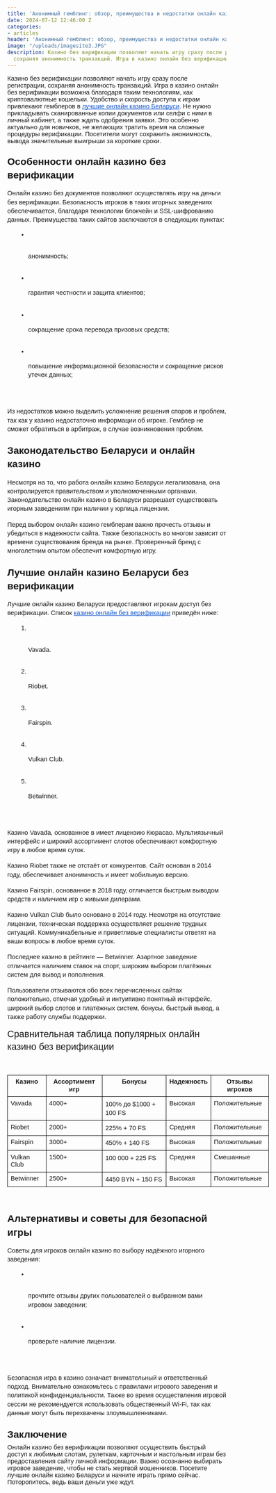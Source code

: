 ```yaml
---
title: 'Анонимный гемблинг: обзор, преимущества и недостатки онлайн казино без верификации'
date: 2024-07-12 12:46:00 Z
categories:
- articles
header: 'Анонимный гемблинг: обзор, преимущества и недостатки онлайн казино без верификации'
image: "/uploads/imagesite3.JPG"
description: Казино без верификации позволяют начать игру сразу после регистрации,
  сохраняя анонимность транзакций. Игра в казино онлайн без верификации возможна...
---
```


<p><span id="docs-internal-guid-57fae017-7fff-a3d9-6ba1-fdacc2a52b1a"><span style="font-size: 11pt; font-family: Arial, sans-serif; font-variant-numeric: normal; font-variant-east-asian: normal; font-variant-alternates: normal; font-variant-position: normal; vertical-align: baseline; white-space-collapse: preserve;">Казино без верификации позволяют начать игру сразу после регистрации, сохраняя анонимность транзакций. Игра в казино онлайн без верификации возможна благодаря таким технологиям, как криптовалютные кошельки. Удобство и скорость доступа к играм привлекают гемблеров в </span><a href="https://casinozeus.net/ru/belarus" style="text-decoration-line: none;"><span style="font-size: 11pt; font-family: Arial, sans-serif; color: #1155cc; font-variant-numeric: normal; font-variant-east-asian: normal; font-variant-alternates: normal; font-variant-position: normal; text-decoration-line: underline; text-decoration-skip-ink: none; vertical-align: baseline; white-space-collapse: preserve;">лучшие онлайн казино Беларуси</span></a><span style="font-size: 11pt; font-family: Arial, sans-serif; font-variant-numeric: normal; font-variant-east-asian: normal; font-variant-alternates: normal; font-variant-position: normal; vertical-align: baseline; white-space-collapse: preserve;">. Не нужно прикладывать сканированные копии документов или селфи с ними в личный кабинет, а также ждать одобрения заявки. Это особенно актуально для новичков, не желающих тратить время на сложные процедуры верификации. Посетители могут сохранить анонимность, вывода значительные выигрыши за короткие сроки.</span></span></p>
<h2 dir="ltr" style="line-height:1.38;margin-top:18pt;margin-bottom:4pt;"><span id="docs-internal-guid-9f7e56b4-7fff-be99-4284-3d1f24b026d6"><span style="font-size: 17pt; font-family: Arial, sans-serif; font-variant-numeric: normal; font-variant-east-asian: normal; font-variant-alternates: normal; font-variant-position: normal; vertical-align: baseline; white-space-collapse: preserve;">Особенности онлайн казино без верификации</span></span></h2>
<p dir="ltr" style="line-height:1.38;margin-top:12pt;margin-bottom:12pt;"><span id="docs-internal-guid-9f7e56b4-7fff-be99-4284-3d1f24b026d6"><span style="font-size: 11pt; font-family: Arial, sans-serif; font-variant-numeric: normal; font-variant-east-asian: normal; font-variant-alternates: normal; font-variant-position: normal; vertical-align: baseline; white-space-collapse: preserve;">Онлайн казино без документов позволяют осуществлять игру на деньги без верификации. Безопасность игроков в таких игорных заведениях обеспечивается, благодаря технологии блокчейн и SSL-шифрованию данных. Преимущества таких сайтов заключаются в следующих пунктах:</span></span></p>
<ul style="margin-top:0;margin-bottom:0;padding-inline-start:48px;">
	<li aria-level="1" dir="ltr" style="list-style-type: disc; font-size: 11pt; font-family: Arial, sans-serif; font-variant-numeric: normal; font-variant-east-asian: normal; font-variant-alternates: normal; font-variant-position: normal; vertical-align: baseline; white-space: pre;">
		<p dir="ltr" role="presentation" style="line-height:1.38;margin-top:12pt;margin-bottom:0pt;"><span id="docs-internal-guid-9f7e56b4-7fff-be99-4284-3d1f24b026d6"><span style="font-size: 11pt; font-variant-numeric: normal; font-variant-east-asian: normal; font-variant-alternates: normal; font-variant-position: normal; vertical-align: baseline; text-wrap: wrap;">анонимность;</span></span></p>
	</li>
	<li aria-level="1" dir="ltr" style="list-style-type: disc; font-size: 11pt; font-family: Arial, sans-serif; font-variant-numeric: normal; font-variant-east-asian: normal; font-variant-alternates: normal; font-variant-position: normal; vertical-align: baseline; white-space: pre;">
		<p dir="ltr" role="presentation" style="line-height:1.38;margin-top:0pt;margin-bottom:0pt;"><span id="docs-internal-guid-9f7e56b4-7fff-be99-4284-3d1f24b026d6"><span style="font-size: 11pt; font-variant-numeric: normal; font-variant-east-asian: normal; font-variant-alternates: normal; font-variant-position: normal; vertical-align: baseline; text-wrap: wrap;">гарантия честности и защита клиентов;</span></span></p>
	</li>
	<li aria-level="1" dir="ltr" style="list-style-type: disc; font-size: 11pt; font-family: Arial, sans-serif; font-variant-numeric: normal; font-variant-east-asian: normal; font-variant-alternates: normal; font-variant-position: normal; vertical-align: baseline; white-space: pre;">
		<p dir="ltr" role="presentation" style="line-height:1.38;margin-top:0pt;margin-bottom:0pt;"><span id="docs-internal-guid-9f7e56b4-7fff-be99-4284-3d1f24b026d6"><span style="font-size: 11pt; font-variant-numeric: normal; font-variant-east-asian: normal; font-variant-alternates: normal; font-variant-position: normal; vertical-align: baseline; text-wrap: wrap;">сокращение срока перевода призовых средств;</span></span></p>
	</li>
	<li aria-level="1" dir="ltr" style="list-style-type: disc; font-size: 11pt; font-family: Arial, sans-serif; font-variant-numeric: normal; font-variant-east-asian: normal; font-variant-alternates: normal; font-variant-position: normal; vertical-align: baseline; white-space: pre;">
		<p dir="ltr" role="presentation" style="line-height:1.38;margin-top:0pt;margin-bottom:12pt;"><span id="docs-internal-guid-9f7e56b4-7fff-be99-4284-3d1f24b026d6"><span style="font-size: 11pt; font-variant-numeric: normal; font-variant-east-asian: normal; font-variant-alternates: normal; font-variant-position: normal; vertical-align: baseline; text-wrap: wrap;">повышение информационной безопасности и сокращение рисков утечек данных;</span></span></p>
	</li>
</ul>
<p dir="ltr" style="line-height:1.38;margin-top:12pt;margin-bottom:12pt;"><span id="docs-internal-guid-9f7e56b4-7fff-be99-4284-3d1f24b026d6"><span style="font-size: 11pt; font-family: Arial, sans-serif; font-variant-numeric: normal; font-variant-east-asian: normal; font-variant-alternates: normal; font-variant-position: normal; vertical-align: baseline; white-space-collapse: preserve;">Из недостатков можно выделить усложнение решения споров и проблем, так как у казино недостаточно информации об игроке. Гемблер не сможет обратиться в арбитраж, в случае возникновения проблем.</span></span></p>
<div>
	<h2 dir="ltr" style="line-height:1.38;margin-top:18pt;margin-bottom:4pt;"><span id="docs-internal-guid-f6ef9126-7fff-e293-d07f-4ab2836f92ac"><span style="font-size: 17pt; font-family: Arial, sans-serif; font-variant-numeric: normal; font-variant-east-asian: normal; font-variant-alternates: normal; font-variant-position: normal; vertical-align: baseline; white-space-collapse: preserve;">Законодательство Беларуси и онлайн казино</span></span></h2>
	<p dir="ltr" style="line-height:1.38;margin-top:12pt;margin-bottom:12pt;"><span id="docs-internal-guid-f6ef9126-7fff-e293-d07f-4ab2836f92ac"><span style="font-size: 11pt; font-family: Arial, sans-serif; font-variant-numeric: normal; font-variant-east-asian: normal; font-variant-alternates: normal; font-variant-position: normal; vertical-align: baseline; white-space-collapse: preserve;">Несмотря на то, что работа онлайн казино Беларуси легализована, она контролируется правительством и уполномоченными органами. Законодательство онлайн казино в Беларуси разрешает существовать игорным заведениям при наличии у юрлица лицензии.</span></span></p>
	<p dir="ltr" style="line-height:1.38;margin-top:12pt;margin-bottom:12pt;"><span id="docs-internal-guid-f6ef9126-7fff-e293-d07f-4ab2836f92ac"><span style="font-size: 11pt; font-family: Arial, sans-serif; font-variant-numeric: normal; font-variant-east-asian: normal; font-variant-alternates: normal; font-variant-position: normal; vertical-align: baseline; white-space-collapse: preserve;">Перед выбором онлайн казино гемблерам важно прочесть отзывы и убедиться в надежности сайта. Также безопасность во многом зависит от времени существования бренда на рынке. Проверенный бренд с многолетним опытом обеспечит комфортную игру.</span></span></p>
	<h2 dir="ltr" style="line-height:1.38;margin-top:18pt;margin-bottom:4pt;"><span id="docs-internal-guid-f6ef9126-7fff-e293-d07f-4ab2836f92ac"><span style="font-size: 17pt; font-family: Arial, sans-serif; font-variant-numeric: normal; font-variant-east-asian: normal; font-variant-alternates: normal; font-variant-position: normal; vertical-align: baseline; white-space-collapse: preserve;">Лучшие онлайн казино Беларуси без верификации</span></span></h2>
	<p dir="ltr" style="line-height:1.38;margin-top:12pt;margin-bottom:12pt;"><span id="docs-internal-guid-f6ef9126-7fff-e293-d07f-4ab2836f92ac"><span style="font-size: 11pt; font-family: Arial, sans-serif; font-variant-numeric: normal; font-variant-east-asian: normal; font-variant-alternates: normal; font-variant-position: normal; vertical-align: baseline; white-space-collapse: preserve;">Лучшие онлайн казино Беларуси предоставляют игрокам доступ без верификации. Список </span><a href="https://casinozeus.net/ru/no-verification-v-belarusi" style="text-decoration-line: none;"><span style="font-size: 11pt; font-family: Arial, sans-serif; color: #1155cc; font-variant-numeric: normal; font-variant-east-asian: normal; font-variant-alternates: normal; font-variant-position: normal; text-decoration-line: underline; text-decoration-skip-ink: none; vertical-align: baseline; white-space-collapse: preserve;">казино онлайн без верификации</span></a><span style="font-size: 11pt; font-family: Arial, sans-serif; font-weight: 700; font-variant-numeric: normal; font-variant-east-asian: normal; font-variant-alternates: normal; font-variant-position: normal; vertical-align: baseline; white-space-collapse: preserve;"> </span><span style="font-size: 11pt; font-family: Arial, sans-serif; font-variant-numeric: normal; font-variant-east-asian: normal; font-variant-alternates: normal; font-variant-position: normal; vertical-align: baseline; white-space-collapse: preserve;">приведён ниже:</span></span></p>
	<ol style="margin-top:0;margin-bottom:0;padding-inline-start:48px;">
		<li aria-level="1" dir="ltr" style="list-style-type: decimal; font-size: 11pt; font-family: Arial, sans-serif; font-variant-numeric: normal; font-variant-east-asian: normal; font-variant-alternates: normal; font-variant-position: normal; vertical-align: baseline; white-space: pre;">
			<p dir="ltr" role="presentation" style="line-height:1.38;margin-top:12pt;margin-bottom:0pt;"><span id="docs-internal-guid-f6ef9126-7fff-e293-d07f-4ab2836f92ac"><span style="font-size: 11pt; font-variant-numeric: normal; font-variant-east-asian: normal; font-variant-alternates: normal; font-variant-position: normal; vertical-align: baseline; text-wrap: wrap;">Vavada.</span></span></p>
		</li>
		<li aria-level="1" dir="ltr" style="list-style-type: decimal; font-size: 11pt; font-family: Arial, sans-serif; font-variant-numeric: normal; font-variant-east-asian: normal; font-variant-alternates: normal; font-variant-position: normal; vertical-align: baseline; white-space: pre;">
			<p dir="ltr" role="presentation" style="line-height:1.38;margin-top:0pt;margin-bottom:0pt;"><span id="docs-internal-guid-f6ef9126-7fff-e293-d07f-4ab2836f92ac"><span style="font-size: 11pt; font-variant-numeric: normal; font-variant-east-asian: normal; font-variant-alternates: normal; font-variant-position: normal; vertical-align: baseline; text-wrap: wrap;">Riobet.</span></span></p>
		</li>
		<li aria-level="1" dir="ltr" style="list-style-type: decimal; font-size: 11pt; font-family: Arial, sans-serif; font-variant-numeric: normal; font-variant-east-asian: normal; font-variant-alternates: normal; font-variant-position: normal; vertical-align: baseline; white-space: pre;">
			<p dir="ltr" role="presentation" style="line-height:1.38;margin-top:0pt;margin-bottom:0pt;"><span id="docs-internal-guid-f6ef9126-7fff-e293-d07f-4ab2836f92ac"><span style="font-size: 11pt; font-variant-numeric: normal; font-variant-east-asian: normal; font-variant-alternates: normal; font-variant-position: normal; vertical-align: baseline; text-wrap: wrap;">Fairspin.</span></span></p>
		</li>
		<li aria-level="1" dir="ltr" style="list-style-type: decimal; font-size: 11pt; font-family: Arial, sans-serif; font-variant-numeric: normal; font-variant-east-asian: normal; font-variant-alternates: normal; font-variant-position: normal; vertical-align: baseline; white-space: pre;">
			<p dir="ltr" role="presentation" style="line-height:1.38;margin-top:0pt;margin-bottom:0pt;"><span id="docs-internal-guid-f6ef9126-7fff-e293-d07f-4ab2836f92ac"><span style="font-size: 11pt; font-variant-numeric: normal; font-variant-east-asian: normal; font-variant-alternates: normal; font-variant-position: normal; vertical-align: baseline; text-wrap: wrap;">Vulkan Club.</span></span></p>
		</li>
		<li aria-level="1" dir="ltr" style="list-style-type: decimal; font-size: 11pt; font-family: Arial, sans-serif; font-variant-numeric: normal; font-variant-east-asian: normal; font-variant-alternates: normal; font-variant-position: normal; vertical-align: baseline; white-space: pre;">
			<p dir="ltr" role="presentation" style="line-height:1.38;margin-top:0pt;margin-bottom:12pt;"><span id="docs-internal-guid-f6ef9126-7fff-e293-d07f-4ab2836f92ac"><span style="font-size: 11pt; font-variant-numeric: normal; font-variant-east-asian: normal; font-variant-alternates: normal; font-variant-position: normal; vertical-align: baseline; text-wrap: wrap;">Betwinner.</span></span></p>
		</li>
	</ol>
	<p dir="ltr" style="line-height:1.38;margin-top:12pt;margin-bottom:12pt;"><span id="docs-internal-guid-f6ef9126-7fff-e293-d07f-4ab2836f92ac"><span style="font-size: 11pt; font-family: Arial, sans-serif; font-variant-numeric: normal; font-variant-east-asian: normal; font-variant-alternates: normal; font-variant-position: normal; vertical-align: baseline; white-space-collapse: preserve;">Казино Vavada, основанное в имеет лицензию Кюрасао. Мультиязычный интерфейс и широкий ассортимент слотов обеспечивают комфортную игру в любое время суток.</span></span></p>
	<p dir="ltr" style="line-height:1.38;margin-top:12pt;margin-bottom:12pt;"><span id="docs-internal-guid-f6ef9126-7fff-e293-d07f-4ab2836f92ac"><span style="font-size: 11pt; font-family: Arial, sans-serif; font-variant-numeric: normal; font-variant-east-asian: normal; font-variant-alternates: normal; font-variant-position: normal; vertical-align: baseline; white-space-collapse: preserve;">Казино Riobet также не отстаёт от конкурентов. Сайт основан в 2014 году, обеспечивает анонимность и имеет мобильную версию.</span></span></p>
	<p dir="ltr" style="line-height:1.38;margin-top:12pt;margin-bottom:12pt;"><span id="docs-internal-guid-f6ef9126-7fff-e293-d07f-4ab2836f92ac"><span style="font-size: 11pt; font-family: Arial, sans-serif; font-variant-numeric: normal; font-variant-east-asian: normal; font-variant-alternates: normal; font-variant-position: normal; vertical-align: baseline; white-space-collapse: preserve;">Казино Fairspin, основанное в 2018 году, отличается быстрым выводом средств и наличием игр с живыми дилерами.</span></span></p>
	<p dir="ltr" style="line-height:1.38;margin-top:12pt;margin-bottom:12pt;"><span id="docs-internal-guid-f6ef9126-7fff-e293-d07f-4ab2836f92ac"><span style="font-size: 11pt; font-family: Arial, sans-serif; font-variant-numeric: normal; font-variant-east-asian: normal; font-variant-alternates: normal; font-variant-position: normal; vertical-align: baseline; white-space-collapse: preserve;">Казино Vulkan Club было основано в 2014 году. Несмотря на отсутствие лицензии, техническая поддержка осуществляет решение трудных ситуаций. Коммуникабельные и приветливые специалисты ответят на ваши вопросы в любое время суток.</span></span></p>
	<p dir="ltr" style="line-height:1.38;margin-top:12pt;margin-bottom:12pt;"><span id="docs-internal-guid-f6ef9126-7fff-e293-d07f-4ab2836f92ac"><span style="font-size: 11pt; font-family: Arial, sans-serif; font-variant-numeric: normal; font-variant-east-asian: normal; font-variant-alternates: normal; font-variant-position: normal; vertical-align: baseline; white-space-collapse: preserve;">Последнее казино в рейтинге &mdash; Betwinner. Азартное заведение отличается наличием ставок на спорт, широким выбором платёжных систем для вывод и пополнения.</span></span></p>
	<p dir="ltr" style="line-height:1.38;margin-top:12pt;margin-bottom:12pt;"><span id="docs-internal-guid-f6ef9126-7fff-e293-d07f-4ab2836f92ac"><span style="font-size: 11pt; font-family: Arial, sans-serif; font-variant-numeric: normal; font-variant-east-asian: normal; font-variant-alternates: normal; font-variant-position: normal; vertical-align: baseline; white-space-collapse: preserve;">Пользователи отзываются обо всех перечисленных сайтах положительно, отмечая удобный и интуитивно понятный интерфейс, широкий выбор слотов и платёжных систем, бонусы, быстрый вывод, а также работу службы поддержки.</span></span></p>
	<h2 dir="ltr" style="line-height:1.38;margin-top:12pt;margin-bottom:12pt;"><span id="docs-internal-guid-f6ef9126-7fff-e293-d07f-4ab2836f92ac"><span style="font-size: 16pt; font-family: Arial, sans-serif; font-weight: 400; font-variant-numeric: normal; font-variant-east-asian: normal; font-variant-alternates: normal; font-variant-position: normal; vertical-align: baseline; white-space-collapse: preserve;">Сравнительная таблица популярных онлайн казино без верификации</span></span></h2>
	<br>
	<div align="left" dir="ltr" style="margin-left:0pt;">
		<table style="border-width: initial; border-style: none; border-color: initial; border-collapse: collapse; table-layout: fixed; width: 451.276pt;">
			<colgroup>
				<col>
				<col>
				<col>
				<col>
				<col>
			</colgroup>
			<tbody>
				<tr style="height:0pt">
					<td style="border-left:solid #000000 1pt;border-right:solid #000000 1pt;border-bottom:solid #000000 1pt;border-top:solid #000000 1pt;vertical-align:top;padding:5pt 5pt 5pt 5pt;overflow:hidden;overflow-wrap:break-word;">
						<p dir="ltr" style="line-height:1.2;text-align: center;margin-top:0pt;margin-bottom:0pt;"><span id="docs-internal-guid-f6ef9126-7fff-e293-d07f-4ab2836f92ac"><span style="font-size: 11pt; font-family: Arial, sans-serif; font-weight: 700; font-variant-numeric: normal; font-variant-east-asian: normal; font-variant-alternates: normal; font-variant-position: normal; vertical-align: baseline; white-space-collapse: preserve;">Казино</span></span></p>
					</td>
					<td style="border-left:solid #000000 1pt;border-right:solid #000000 1pt;border-bottom:solid #000000 1pt;border-top:solid #000000 1pt;vertical-align:top;padding:5pt 5pt 5pt 5pt;overflow:hidden;overflow-wrap:break-word;">
						<p dir="ltr" style="line-height:1.2;text-align: center;margin-top:0pt;margin-bottom:0pt;"><span id="docs-internal-guid-f6ef9126-7fff-e293-d07f-4ab2836f92ac"><span style="font-size: 11pt; font-family: Arial, sans-serif; font-weight: 700; font-variant-numeric: normal; font-variant-east-asian: normal; font-variant-alternates: normal; font-variant-position: normal; vertical-align: baseline; white-space-collapse: preserve;">Ассортимент игр</span></span></p>
					</td>
					<td style="border-left:solid #000000 1pt;border-right:solid #000000 1pt;border-bottom:solid #000000 1pt;border-top:solid #000000 1pt;vertical-align:top;padding:5pt 5pt 5pt 5pt;overflow:hidden;overflow-wrap:break-word;">
						<p dir="ltr" style="line-height:1.2;text-align: center;margin-top:0pt;margin-bottom:0pt;"><span id="docs-internal-guid-f6ef9126-7fff-e293-d07f-4ab2836f92ac"><span style="font-size: 11pt; font-family: Arial, sans-serif; font-weight: 700; font-variant-numeric: normal; font-variant-east-asian: normal; font-variant-alternates: normal; font-variant-position: normal; vertical-align: baseline; white-space-collapse: preserve;">Бонусы</span></span></p>
					</td>
					<td style="border-left:solid #000000 1pt;border-right:solid #000000 1pt;border-bottom:solid #000000 1pt;border-top:solid #000000 1pt;vertical-align:top;padding:5pt 5pt 5pt 5pt;overflow:hidden;overflow-wrap:break-word;">
						<p dir="ltr" style="line-height:1.2;text-align: center;margin-top:0pt;margin-bottom:0pt;"><span id="docs-internal-guid-f6ef9126-7fff-e293-d07f-4ab2836f92ac"><span style="font-size: 11pt; font-family: Arial, sans-serif; font-weight: 700; font-variant-numeric: normal; font-variant-east-asian: normal; font-variant-alternates: normal; font-variant-position: normal; vertical-align: baseline; white-space-collapse: preserve;">Надежность</span></span></p>
					</td>
					<td style="border-left:solid #000000 1pt;border-right:solid #000000 1pt;border-bottom:solid #000000 1pt;border-top:solid #000000 1pt;vertical-align:top;padding:5pt 5pt 5pt 5pt;overflow:hidden;overflow-wrap:break-word;">
						<p dir="ltr" style="line-height:1.2;text-align: center;margin-top:0pt;margin-bottom:0pt;"><span id="docs-internal-guid-f6ef9126-7fff-e293-d07f-4ab2836f92ac"><span style="font-size: 11pt; font-family: Arial, sans-serif; font-weight: 700; font-variant-numeric: normal; font-variant-east-asian: normal; font-variant-alternates: normal; font-variant-position: normal; vertical-align: baseline; white-space-collapse: preserve;">Отзывы игроков</span></span></p>
					</td>
				</tr>
				<tr style="height:0pt">
					<td style="border-left:solid #000000 1pt;border-right:solid #000000 1pt;border-bottom:solid #000000 1pt;border-top:solid #000000 1pt;vertical-align:top;padding:5pt 5pt 5pt 5pt;overflow:hidden;overflow-wrap:break-word;">
						<p dir="ltr" style="line-height:1.2;margin-top:0pt;margin-bottom:0pt;"><span id="docs-internal-guid-f6ef9126-7fff-e293-d07f-4ab2836f92ac"><span style="font-size: 11pt; font-family: Arial, sans-serif; font-variant-numeric: normal; font-variant-east-asian: normal; font-variant-alternates: normal; font-variant-position: normal; vertical-align: baseline; white-space-collapse: preserve;">Vavada</span></span></p>
					</td>
					<td style="border-left:solid #000000 1pt;border-right:solid #000000 1pt;border-bottom:solid #000000 1pt;border-top:solid #000000 1pt;vertical-align:top;padding:5pt 5pt 5pt 5pt;overflow:hidden;overflow-wrap:break-word;">
						<p dir="ltr" style="line-height:1.2;margin-top:0pt;margin-bottom:0pt;"><span id="docs-internal-guid-f6ef9126-7fff-e293-d07f-4ab2836f92ac"><span style="font-size: 11pt; font-family: Arial, sans-serif; font-variant-numeric: normal; font-variant-east-asian: normal; font-variant-alternates: normal; font-variant-position: normal; vertical-align: baseline; white-space-collapse: preserve;">4000+</span></span></p>
					</td>
					<td style="border-left:solid #000000 1pt;border-right:solid #000000 1pt;border-bottom:solid #000000 1pt;border-top:solid #000000 1pt;vertical-align:top;padding:5pt 5pt 5pt 5pt;overflow:hidden;overflow-wrap:break-word;">
						<p dir="ltr" style="line-height:1.38;margin-top:0pt;margin-bottom:0pt;"><span id="docs-internal-guid-f6ef9126-7fff-e293-d07f-4ab2836f92ac"><span style="font-size: 11pt; font-family: Arial, sans-serif; font-variant-numeric: normal; font-variant-east-asian: normal; font-variant-alternates: normal; font-variant-position: normal; vertical-align: baseline; white-space-collapse: preserve;">100% до $1000 + 100 FS</span></span></p>
					</td>
					<td style="border-left:solid #000000 1pt;border-right:solid #000000 1pt;border-bottom:solid #000000 1pt;border-top:solid #000000 1pt;vertical-align:top;padding:5pt 5pt 5pt 5pt;overflow:hidden;overflow-wrap:break-word;">
						<p dir="ltr" style="line-height:1.2;margin-top:0pt;margin-bottom:0pt;"><span id="docs-internal-guid-f6ef9126-7fff-e293-d07f-4ab2836f92ac"><span style="font-size: 11pt; font-family: Arial, sans-serif; font-variant-numeric: normal; font-variant-east-asian: normal; font-variant-alternates: normal; font-variant-position: normal; vertical-align: baseline; white-space-collapse: preserve;">Высокая</span></span></p>
					</td>
					<td style="border-left:solid #000000 1pt;border-right:solid #000000 1pt;border-bottom:solid #000000 1pt;border-top:solid #000000 1pt;vertical-align:top;padding:5pt 5pt 5pt 5pt;overflow:hidden;overflow-wrap:break-word;">
						<p dir="ltr" style="line-height:1.2;margin-top:0pt;margin-bottom:0pt;"><span id="docs-internal-guid-f6ef9126-7fff-e293-d07f-4ab2836f92ac"><span style="font-size: 11pt; font-family: Arial, sans-serif; font-variant-numeric: normal; font-variant-east-asian: normal; font-variant-alternates: normal; font-variant-position: normal; vertical-align: baseline; white-space-collapse: preserve;">Положительные</span></span></p>
					</td>
				</tr>
				<tr style="height:0pt">
					<td style="border-left:solid #000000 1pt;border-right:solid #000000 1pt;border-bottom:solid #000000 1pt;border-top:solid #000000 1pt;vertical-align:top;padding:5pt 5pt 5pt 5pt;overflow:hidden;overflow-wrap:break-word;">
						<p dir="ltr" style="line-height:1.2;margin-top:0pt;margin-bottom:0pt;"><span id="docs-internal-guid-f6ef9126-7fff-e293-d07f-4ab2836f92ac"><span style="font-size: 11pt; font-family: Arial, sans-serif; font-variant-numeric: normal; font-variant-east-asian: normal; font-variant-alternates: normal; font-variant-position: normal; vertical-align: baseline; white-space-collapse: preserve;">Riobet</span></span></p>
					</td>
					<td style="border-left:solid #000000 1pt;border-right:solid #000000 1pt;border-bottom:solid #000000 1pt;border-top:solid #000000 1pt;vertical-align:top;padding:5pt 5pt 5pt 5pt;overflow:hidden;overflow-wrap:break-word;">
						<p dir="ltr" style="line-height:1.2;margin-top:0pt;margin-bottom:0pt;"><span id="docs-internal-guid-f6ef9126-7fff-e293-d07f-4ab2836f92ac"><span style="font-size: 11pt; font-family: Arial, sans-serif; font-variant-numeric: normal; font-variant-east-asian: normal; font-variant-alternates: normal; font-variant-position: normal; vertical-align: baseline; white-space-collapse: preserve;">2000+</span></span></p>
					</td>
					<td style="border-left:solid #000000 1pt;border-right:solid #000000 1pt;border-bottom:solid #000000 1pt;border-top:solid #000000 1pt;vertical-align:top;padding:5pt 5pt 5pt 5pt;overflow:hidden;overflow-wrap:break-word;">
						<p dir="ltr" style="line-height:1.38;margin-top:0pt;margin-bottom:0pt;"><span id="docs-internal-guid-f6ef9126-7fff-e293-d07f-4ab2836f92ac"><span style="font-size: 11pt; font-family: Arial, sans-serif; font-variant-numeric: normal; font-variant-east-asian: normal; font-variant-alternates: normal; font-variant-position: normal; vertical-align: baseline; white-space-collapse: preserve;">225% + 70 FS</span></span></p>
					</td>
					<td style="border-left:solid #000000 1pt;border-right:solid #000000 1pt;border-bottom:solid #000000 1pt;border-top:solid #000000 1pt;vertical-align:top;padding:5pt 5pt 5pt 5pt;overflow:hidden;overflow-wrap:break-word;">
						<p dir="ltr" style="line-height:1.2;margin-top:0pt;margin-bottom:0pt;"><span id="docs-internal-guid-f6ef9126-7fff-e293-d07f-4ab2836f92ac"><span style="font-size: 11pt; font-family: Arial, sans-serif; font-variant-numeric: normal; font-variant-east-asian: normal; font-variant-alternates: normal; font-variant-position: normal; vertical-align: baseline; white-space-collapse: preserve;">Средняя</span></span></p>
					</td>
					<td style="border-left:solid #000000 1pt;border-right:solid #000000 1pt;border-bottom:solid #000000 1pt;border-top:solid #000000 1pt;vertical-align:top;padding:5pt 5pt 5pt 5pt;overflow:hidden;overflow-wrap:break-word;">
						<p dir="ltr" style="line-height:1.2;margin-top:0pt;margin-bottom:0pt;"><span id="docs-internal-guid-f6ef9126-7fff-e293-d07f-4ab2836f92ac"><span style="font-size: 11pt; font-family: Arial, sans-serif; font-variant-numeric: normal; font-variant-east-asian: normal; font-variant-alternates: normal; font-variant-position: normal; vertical-align: baseline; white-space-collapse: preserve;">Положительные</span></span></p>
					</td>
				</tr>
				<tr style="height:0pt">
					<td style="border-left:solid #000000 1pt;border-right:solid #000000 1pt;border-bottom:solid #000000 1pt;border-top:solid #000000 1pt;vertical-align:top;padding:5pt 5pt 5pt 5pt;overflow:hidden;overflow-wrap:break-word;">
						<p dir="ltr" style="line-height:1.2;margin-top:0pt;margin-bottom:0pt;"><span id="docs-internal-guid-f6ef9126-7fff-e293-d07f-4ab2836f92ac"><span style="font-size: 11pt; font-family: Arial, sans-serif; font-variant-numeric: normal; font-variant-east-asian: normal; font-variant-alternates: normal; font-variant-position: normal; vertical-align: baseline; white-space-collapse: preserve;">Fairspin</span></span></p>
					</td>
					<td style="border-left:solid #000000 1pt;border-right:solid #000000 1pt;border-bottom:solid #000000 1pt;border-top:solid #000000 1pt;vertical-align:top;padding:5pt 5pt 5pt 5pt;overflow:hidden;overflow-wrap:break-word;">
						<p dir="ltr" style="line-height:1.2;margin-top:0pt;margin-bottom:0pt;"><span id="docs-internal-guid-f6ef9126-7fff-e293-d07f-4ab2836f92ac"><span style="font-size: 11pt; font-family: Arial, sans-serif; font-variant-numeric: normal; font-variant-east-asian: normal; font-variant-alternates: normal; font-variant-position: normal; vertical-align: baseline; white-space-collapse: preserve;">3000+</span></span></p>
					</td>
					<td style="border-left:solid #000000 1pt;border-right:solid #000000 1pt;border-bottom:solid #000000 1pt;border-top:solid #000000 1pt;vertical-align:top;padding:5pt 5pt 5pt 5pt;overflow:hidden;overflow-wrap:break-word;">
						<p dir="ltr" style="line-height:1.38;margin-top:0pt;margin-bottom:0pt;"><span id="docs-internal-guid-f6ef9126-7fff-e293-d07f-4ab2836f92ac"><span style="font-size: 11pt; font-family: Arial, sans-serif; font-variant-numeric: normal; font-variant-east-asian: normal; font-variant-alternates: normal; font-variant-position: normal; vertical-align: baseline; white-space-collapse: preserve;">450% + 140 FS</span></span></p>
					</td>
					<td style="border-left:solid #000000 1pt;border-right:solid #000000 1pt;border-bottom:solid #000000 1pt;border-top:solid #000000 1pt;vertical-align:top;padding:5pt 5pt 5pt 5pt;overflow:hidden;overflow-wrap:break-word;">
						<p dir="ltr" style="line-height:1.2;margin-top:0pt;margin-bottom:0pt;"><span id="docs-internal-guid-f6ef9126-7fff-e293-d07f-4ab2836f92ac"><span style="font-size: 11pt; font-family: Arial, sans-serif; font-variant-numeric: normal; font-variant-east-asian: normal; font-variant-alternates: normal; font-variant-position: normal; vertical-align: baseline; white-space-collapse: preserve;">Высокая</span></span></p>
					</td>
					<td style="border-left:solid #000000 1pt;border-right:solid #000000 1pt;border-bottom:solid #000000 1pt;border-top:solid #000000 1pt;vertical-align:top;padding:5pt 5pt 5pt 5pt;overflow:hidden;overflow-wrap:break-word;">
						<p dir="ltr" style="line-height:1.2;margin-top:0pt;margin-bottom:0pt;"><span id="docs-internal-guid-f6ef9126-7fff-e293-d07f-4ab2836f92ac"><span style="font-size: 11pt; font-family: Arial, sans-serif; font-variant-numeric: normal; font-variant-east-asian: normal; font-variant-alternates: normal; font-variant-position: normal; vertical-align: baseline; white-space-collapse: preserve;">Положительные</span></span></p>
					</td>
				</tr>
				<tr style="height:0pt">
					<td style="border-left:solid #000000 1pt;border-right:solid #000000 1pt;border-bottom:solid #000000 1pt;border-top:solid #000000 1pt;vertical-align:top;padding:5pt 5pt 5pt 5pt;overflow:hidden;overflow-wrap:break-word;">
						<p dir="ltr" style="line-height:1.2;margin-top:0pt;margin-bottom:0pt;"><span id="docs-internal-guid-f6ef9126-7fff-e293-d07f-4ab2836f92ac"><span style="font-size: 11pt; font-family: Arial, sans-serif; font-variant-numeric: normal; font-variant-east-asian: normal; font-variant-alternates: normal; font-variant-position: normal; vertical-align: baseline; white-space-collapse: preserve;">Vulkan Club</span></span></p>
					</td>
					<td style="border-left:solid #000000 1pt;border-right:solid #000000 1pt;border-bottom:solid #000000 1pt;border-top:solid #000000 1pt;vertical-align:top;padding:5pt 5pt 5pt 5pt;overflow:hidden;overflow-wrap:break-word;">
						<p dir="ltr" style="line-height:1.2;margin-top:0pt;margin-bottom:0pt;"><span id="docs-internal-guid-f6ef9126-7fff-e293-d07f-4ab2836f92ac"><span style="font-size: 11pt; font-family: Arial, sans-serif; font-variant-numeric: normal; font-variant-east-asian: normal; font-variant-alternates: normal; font-variant-position: normal; vertical-align: baseline; white-space-collapse: preserve;">1500+</span></span></p>
					</td>
					<td style="border-left:solid #000000 1pt;border-right:solid #000000 1pt;border-bottom:solid #000000 1pt;border-top:solid #000000 1pt;vertical-align:top;padding:5pt 5pt 5pt 5pt;overflow:hidden;overflow-wrap:break-word;">
						<p dir="ltr" style="line-height:1.38;margin-top:0pt;margin-bottom:0pt;"><span id="docs-internal-guid-f6ef9126-7fff-e293-d07f-4ab2836f92ac"><span style="font-size: 11pt; font-family: Arial, sans-serif; font-variant-numeric: normal; font-variant-east-asian: normal; font-variant-alternates: normal; font-variant-position: normal; vertical-align: baseline; white-space-collapse: preserve;">100 000 + 225 FS</span></span></p>
					</td>
					<td style="border-left:solid #000000 1pt;border-right:solid #000000 1pt;border-bottom:solid #000000 1pt;border-top:solid #000000 1pt;vertical-align:top;padding:5pt 5pt 5pt 5pt;overflow:hidden;overflow-wrap:break-word;">
						<p dir="ltr" style="line-height:1.2;margin-top:0pt;margin-bottom:0pt;"><span id="docs-internal-guid-f6ef9126-7fff-e293-d07f-4ab2836f92ac"><span style="font-size: 11pt; font-family: Arial, sans-serif; font-variant-numeric: normal; font-variant-east-asian: normal; font-variant-alternates: normal; font-variant-position: normal; vertical-align: baseline; white-space-collapse: preserve;">Средняя</span></span></p>
					</td>
					<td style="border-left:solid #000000 1pt;border-right:solid #000000 1pt;border-bottom:solid #000000 1pt;border-top:solid #000000 1pt;vertical-align:top;padding:5pt 5pt 5pt 5pt;overflow:hidden;overflow-wrap:break-word;">
						<p dir="ltr" style="line-height:1.2;margin-top:0pt;margin-bottom:0pt;"><span id="docs-internal-guid-f6ef9126-7fff-e293-d07f-4ab2836f92ac"><span style="font-size: 11pt; font-family: Arial, sans-serif; font-variant-numeric: normal; font-variant-east-asian: normal; font-variant-alternates: normal; font-variant-position: normal; vertical-align: baseline; white-space-collapse: preserve;">Смешанные</span></span></p>
					</td>
				</tr>
				<tr style="height:0pt">
					<td style="border-left:solid #000000 1pt;border-right:solid #000000 1pt;border-bottom:solid #000000 1pt;border-top:solid #000000 1pt;vertical-align:top;padding:5pt 5pt 5pt 5pt;overflow:hidden;overflow-wrap:break-word;">
						<p dir="ltr" style="line-height:1.2;margin-top:0pt;margin-bottom:0pt;"><span id="docs-internal-guid-f6ef9126-7fff-e293-d07f-4ab2836f92ac"><span style="font-size: 11pt; font-family: Arial, sans-serif; font-variant-numeric: normal; font-variant-east-asian: normal; font-variant-alternates: normal; font-variant-position: normal; vertical-align: baseline; white-space-collapse: preserve;">Betwinner</span></span></p>
					</td>
					<td style="border-left:solid #000000 1pt;border-right:solid #000000 1pt;border-bottom:solid #000000 1pt;border-top:solid #000000 1pt;vertical-align:top;padding:5pt 5pt 5pt 5pt;overflow:hidden;overflow-wrap:break-word;">
						<p dir="ltr" style="line-height:1.2;margin-top:0pt;margin-bottom:0pt;"><span id="docs-internal-guid-f6ef9126-7fff-e293-d07f-4ab2836f92ac"><span style="font-size: 11pt; font-family: Arial, sans-serif; font-variant-numeric: normal; font-variant-east-asian: normal; font-variant-alternates: normal; font-variant-position: normal; vertical-align: baseline; white-space-collapse: preserve;">2500+</span></span></p>
					</td>
					<td style="border-left:solid #000000 1pt;border-right:solid #000000 1pt;border-bottom:solid #000000 1pt;border-top:solid #000000 1pt;vertical-align:top;padding:5pt 5pt 5pt 5pt;overflow:hidden;overflow-wrap:break-word;">
						<p dir="ltr" style="line-height:1.38;margin-top:0pt;margin-bottom:0pt;"><span id="docs-internal-guid-f6ef9126-7fff-e293-d07f-4ab2836f92ac"><span style="font-size: 11pt; font-family: Arial, sans-serif; font-variant-numeric: normal; font-variant-east-asian: normal; font-variant-alternates: normal; font-variant-position: normal; vertical-align: baseline; white-space-collapse: preserve;">4450 BYN + 150 FS</span></span></p>
					</td>
					<td style="border-left:solid #000000 1pt;border-right:solid #000000 1pt;border-bottom:solid #000000 1pt;border-top:solid #000000 1pt;vertical-align:top;padding:5pt 5pt 5pt 5pt;overflow:hidden;overflow-wrap:break-word;">
						<p dir="ltr" style="line-height:1.2;margin-top:0pt;margin-bottom:0pt;"><span id="docs-internal-guid-f6ef9126-7fff-e293-d07f-4ab2836f92ac"><span style="font-size: 11pt; font-family: Arial, sans-serif; font-variant-numeric: normal; font-variant-east-asian: normal; font-variant-alternates: normal; font-variant-position: normal; vertical-align: baseline; white-space-collapse: preserve;">Высокая</span></span></p>
					</td>
					<td style="border-left:solid #000000 1pt;border-right:solid #000000 1pt;border-bottom:solid #000000 1pt;border-top:solid #000000 1pt;vertical-align:top;padding:5pt 5pt 5pt 5pt;overflow:hidden;overflow-wrap:break-word;">
						<p dir="ltr" style="line-height:1.2;margin-top:0pt;margin-bottom:0pt;"><span id="docs-internal-guid-f6ef9126-7fff-e293-d07f-4ab2836f92ac"><span style="font-size: 11pt; font-family: Arial, sans-serif; font-variant-numeric: normal; font-variant-east-asian: normal; font-variant-alternates: normal; font-variant-position: normal; vertical-align: baseline; white-space-collapse: preserve;">Положительные</span></span></p>
					</td>
				</tr>
			</tbody>
		</table>
	</div>
	<br>
	<h2 dir="ltr" style="line-height:1.38;margin-top:18pt;margin-bottom:4pt;"><span id="docs-internal-guid-f6ef9126-7fff-e293-d07f-4ab2836f92ac"><span style="font-size: 17pt; font-family: Arial, sans-serif; font-variant-numeric: normal; font-variant-east-asian: normal; font-variant-alternates: normal; font-variant-position: normal; vertical-align: baseline; white-space-collapse: preserve;">Альтернативы и советы для безопасной игры</span></span></h2>
	<p dir="ltr" style="line-height:1.38;margin-top:12pt;margin-bottom:12pt;"><span id="docs-internal-guid-f6ef9126-7fff-e293-d07f-4ab2836f92ac"><span style="font-size: 11pt; font-family: Arial, sans-serif; font-variant-numeric: normal; font-variant-east-asian: normal; font-variant-alternates: normal; font-variant-position: normal; vertical-align: baseline; white-space-collapse: preserve;">Советы для игроков онлайн казино по выбору надёжного игорного заведения:</span></span></p>
	<ul style="margin-top:0;margin-bottom:0;padding-inline-start:48px;">
		<li aria-level="1" dir="ltr" style="list-style-type: disc; font-size: 11pt; font-family: Arial, sans-serif; font-variant-numeric: normal; font-variant-east-asian: normal; font-variant-alternates: normal; font-variant-position: normal; vertical-align: baseline; white-space: pre;">
			<p dir="ltr" role="presentation" style="line-height:1.38;margin-top:12pt;margin-bottom:0pt;"><span id="docs-internal-guid-f6ef9126-7fff-e293-d07f-4ab2836f92ac"><span style="font-size: 11pt; font-variant-numeric: normal; font-variant-east-asian: normal; font-variant-alternates: normal; font-variant-position: normal; vertical-align: baseline; text-wrap: wrap;">прочтите отзывы других пользователей о выбранном вами игровом заведении;</span></span></p>
		</li>
		<li aria-level="1" dir="ltr" style="list-style-type: disc; font-size: 11pt; font-family: Arial, sans-serif; font-variant-numeric: normal; font-variant-east-asian: normal; font-variant-alternates: normal; font-variant-position: normal; vertical-align: baseline; white-space: pre;">
			<p dir="ltr" role="presentation" style="line-height:1.38;margin-top:0pt;margin-bottom:12pt;"><span id="docs-internal-guid-f6ef9126-7fff-e293-d07f-4ab2836f92ac"><span style="font-size: 11pt; font-variant-numeric: normal; font-variant-east-asian: normal; font-variant-alternates: normal; font-variant-position: normal; vertical-align: baseline; text-wrap: wrap;">проверьте наличие лицензии.</span></span></p>
		</li>
	</ul>
	<p dir="ltr" style="line-height:1.38;margin-top:12pt;margin-bottom:12pt;"><span id="docs-internal-guid-f6ef9126-7fff-e293-d07f-4ab2836f92ac"><span style="font-size: 11pt; font-family: Arial, sans-serif; font-variant-numeric: normal; font-variant-east-asian: normal; font-variant-alternates: normal; font-variant-position: normal; vertical-align: baseline; white-space-collapse: preserve;">Безопасная игра в казино означает внимательный и ответственный подход. Внимательно ознакомьтесь с правилами игрового заведения и политикой конфиденциальности. Также во время осуществления игровой сессии не рекомендуется использовать общественный Wi-Fi, так как данные могут быть перехвачены злоумышленниками.</span></span></p>
	<h2 dir="ltr" style="line-height:1.38;margin-top:18pt;margin-bottom:4pt;"><span id="docs-internal-guid-f6ef9126-7fff-e293-d07f-4ab2836f92ac"><span style="font-size: 17pt; font-family: Arial, sans-serif; font-variant-numeric: normal; font-variant-east-asian: normal; font-variant-alternates: normal; font-variant-position: normal; vertical-align: baseline; white-space-collapse: preserve;">Заключение</span></span></h2>
	<span id="docs-internal-guid-f6ef9126-7fff-e293-d07f-4ab2836f92ac"><span style="font-size: 11pt; font-family: Arial, sans-serif; font-variant-numeric: normal; font-variant-east-asian: normal; font-variant-alternates: normal; font-variant-position: normal; vertical-align: baseline; white-space-collapse: preserve;">Онлайн казино без верификации позволяют осуществить быстрый доступ к любимым слотам, рулеткам, карточным и настольным играм без предоставления сайту личной информации. Важно осознанно выбирать игровое заведение, чтобы не стать жертвой мошенников. Посетите лучшие онлайн казино Беларуси</span><span style="font-size: 11pt; font-family: Arial, sans-serif; font-weight: 700; font-variant-numeric: normal; font-variant-east-asian: normal; font-variant-alternates: normal; font-variant-position: normal; vertical-align: baseline; white-space-collapse: preserve;"> </span><span style="font-size: 11pt; font-family: Arial, sans-serif; font-variant-numeric: normal; font-variant-east-asian: normal; font-variant-alternates: normal; font-variant-position: normal; vertical-align: baseline; white-space-collapse: preserve;">и начните играть прямо сейчас. Поторопитесь, ведь ваши деньги уже ждут.</span></span></div>
<p>&nbsp;</p>
